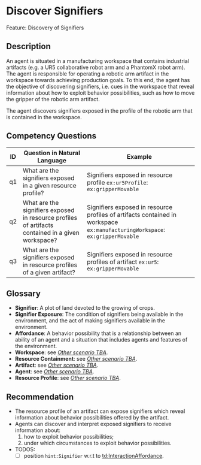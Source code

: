 # Discover Signifiers

Feature: Discovery of Signifiers


## Description
An agent is situated in a manufacturing workspace that contains industrial artifacts (e.g. a UR5 collaborative robot arm and a PhantomX robot arm). The agent is responsible for operating a robotic arm artifact in the workspace towards achieving production goals. To this end, the agent has the objective of discovering signifiers, i.e. cues in the workspace that reveal information about how to exploit behavior possibilities, such as how to move the gripper of the robotic arm artifact.

The agent discovers signifiers exposed in the profile of the robotic arm that is contained in the workspace.

## Competency Questions

| ID | Question in Natural Language                                                                      | Example                                                                                                                      |
|----|---------------------------------------------------------------------------------------------------|------------------------------------------------------------------------------------------------------------------------------|
| q1 | What are the signifiers exposed in a given resource profile?                                      | Signifiers exposed in resource profile `ex:ur5Profile`: `ex:gripperMovable`                                                  |
| q2 | What are the signifiers exposed in resource profiles of artifacts contained in a given workspace? | Signifiers exposed in resource profiles of artifacts contained in workspace `ex:manufacturingWorkspace`: `ex:gripperMovable` |
| q3 | What are the signifiers exposed in resource profiles of a given artifact?                         | Signifiers exposed in resource profiles of artifact `ex:ur5`: `ex:gripperMovable`                                            |

## Glossary
- **Signifier**: A plot of land devoted to the growing of crops.
- **Signifier Exposure**: The condition of signifiers being available in the environment, and the act of making signifiers available in the environment.
- **Affordance**: A behavior possibility that is a relationship between an ability of an agent and a situation that includes agents and features of the environment.
- **Workspace**: see [_Other scenario TBA_]().
- **Resource Containment**: see [_Other scenario TBA_]().
- **Artifact**: see [_Other scenario TBA_]().
- **Agent**: see [_Other scenario TBA_]().
- **Resource Profile**: see [_Other scenario TBA_]().

## Recommendation 
- The resource profile of an artifact can expose signifiers which reveal information about behavior possibilities offered by the artifact.
- Agents can discover and interpret exposed signifiers to receive information about:
   1. how to exploit behavior possibilities;
   2. under which circumstances to exploit behavior possibilities.
- TODOS:
  - [ ] position `hint:Signifier` w.r.t to [td:InteractionAffordance](https://www.w3.org/2019/wot/td#InteractionAffordance).
